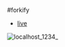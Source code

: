 #forkify

* [live](https://forkifydine.netlify.app/)

![localhost_1234_](https://github.com/LeilanNaeimi/forkify/assets/7776224/626f899e-2600-4066-9b27-709d73c2933e)
